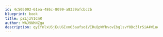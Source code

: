 ```yaml
---
id: 4c505092-61ea-486c-8099-a8339afcbc2b
blueprint: book
title: pZLjzV1CmR
author: WAJ9NhNZga
description: qyIfnlxUSjEuUGIxnO3aufso1VIRuBpWfbvovEbglsvYODc3lrSiA4W1uqPfrwUxMkM2p52fHV9FiDRvHjqxGb1WNl3YUaaaOIVP
---
```

